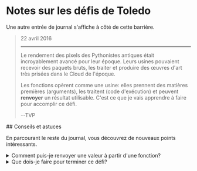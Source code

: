 # Notes sur les défis de Toledo

Une autre entrée de journal s'affiche à côté de cette barrière.

<blockquote>
22 avril 2016
<hr/>
<p>
Le rendement des pixels des Pythonistes antiques était incroyablement avancé pour leur époque. Leurs usines pouvaient recevoir des paquets bruts, les traiter et produire des œuvres d'art très prisées dans le Cloud de l'époque.
</p>
<p>
Les fonctions opèrent comme une usine: elles prennent des matières premières (arguments), les traitent (code d'exécution) et peuvent <b>renvoyer</b> un résultat utilisable. C'est ce que je vais apprendre à faire pour accomplir ce défi.
</p>
<p>
--TVP
</p>
</blockquote>
## Conseils et astuces

En parcourant le reste du journal, vous découvrez de nouveaux points intéressants.

<details>
<summary>Comment puis-je renvoyer une valeur à partir d'une fonction?</summary>
Souvent, après l'exécution de votre fonction, vous voudrez renvoyer une sorte de résultat vers l'appelant de votre fonction. Pour ce faire, on utilise le mot-clé `return`. Utilisons la fonction `hail_friend` précédente comme point de départ.  Cette fois-ci, au lieu d'afficher immédiatement le message, nous allons utiliser `return` à partir de notre fonction. Cela permettra à l'appelant de notre fonction d'enregistrer cette valeur dans une variable et de faire ce qu'il veut avec le résultat.

```python
def hail_friend(name):
    message = f"Hail, {name}!"
    return message

greeting_one = hail_friend("Edward")
greeting_two = hail_friend("Alphonse")

print(greeting_one)
print(greeting_two)
```

Ce code est très similaire à celui d'une autre fonction que nous avons déjà vue, mais la dernière ligne de code de notre fonction utilise désormais le mot-clé `return` pour renvoyer le résultat de notre code de fonction à l'appelant.

</details>
<details>
<summary>Que dois-je faire pour terminer ce défi?</summary>
Ouvrez (ou recréez si nécessaire) un fichier appelé `functions.py` dans votre dossier de code situé ici&nbsp;:

```bash
<%= env.TQ_PYTHON_CODE_PATH.value %>
```

Dans ce fichier, vous devrez __déclarer une fonction__ nommée `add_numbers` qui prend deux arguments&nbsp;: ces arguments seront des nombres entiers que votre fonction doit additionner. Si vous n'avez pas encore vu le code Python pour additionner des nombres, voici comment procéder&nbsp;:

```python
result_sum = first_number + second_number
```

Consultez le reste de cette procédure pour savoir comment déclarer une fonction qui prend des arguments et renvoie un résultat. Une fois que vous avez ajouté une fonction `functions.py` pour appeler `add_numbers` et qu'elle fonctionne comme prévu, cliquez sur le bouton *HACK* pour soumettre votre travail&nbsp;!

</details>
